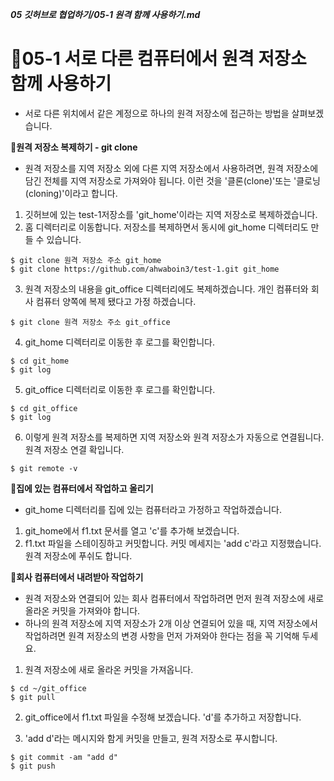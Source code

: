 ***05 깃허브로 협업하기/05-1 원격 함께 사용하기.md***

# 🚀05-1 서로 다른 컴퓨터에서 원격 저장소 함께 사용하기
 - 서로 다른 위치에서 같은 계정으로 하나의 원격 저장소에 접근하는 방법을 살펴보겠습니다.

**🚁원격 저장소 복제하기 - git clone**
 - 원격 저장소를 지역 저장소 외에 다른 지역 저장소에서 사용하려면, 원격 저장소에 담긴 전체를 지역 저장소로 가져와야 됩니다. 이런 것을 '클론(clone)'또는 '클로닝(cloning)'이라고 합니다.

 1. 깃허브에 있는 test-1저장소를 'git_home'이라는 지역 저장소로 복제하겠습니다.
 2. 홈 디렉터리로 이동합니다. 저장소를 복제하면서 동시에 git_home 디렉터리도 만들 수 있습니다.
 ```
 $ git clone 원격 저장소 주소 git_home
 $ git clone https://github.com/ahwaboin3/test-1.git git_home

 ```
 3. 원격 저장소의 내용을 git_office 디렉터리에도 복제하겠습니다. 개인 컴퓨터와 회사 컴퓨터 양쪽에 복제 됐다고 가정 하겠습니다.
 ```
 $ git clone 원격 저장소 주소 git_office
 ```
 4. git_home 디렉터리로 이동한 후 로그를 확인합니다.
 ```
 $ cd git_home
 $ git log
 ```
 5. git_office 디렉터리로 이동한 후 로그를 확인합니다.
 ```
 $ cd git_office
 $ git log
 ```
 6. 이렇게 원격 저장소를 복제하면 지역 저장소와 원격 저장소가 자동으로 연결됩니다. 원격 저장소 연결 확입니다.
 ```
 $ git remote -v
 ```

 **🚁집에 있는 컴퓨터에서 작업하고 올리기**
  - git_home 디렉터리를 집에 있는 컴퓨터라고 가정하고 작업하겠습니다.

  1. git_home에서 f1.txt 문서를 열고 'c'를 추가해 보겠습니다.
  2. f1.txt 파일을 스테이징하고 커밋합니다. 커밋 메세지는 'add c'라고 지정했습니다. 원격 저장소에 푸쉬도 합니다.
  
**🚁회사 컴퓨터에서 내려받아 작업하기**
 - 원격 저장소와 연결되어 있는 회사 컴퓨터에서 작업하려면 먼저 원격 저장소에 새로 올라온 커밋을 가져와야 합니다.
 - 하나의 원격 저장소에 지역 저장소가 2개 이상  연결되어 있을 때, 지역 저장소에서 작업하려면 원격 저장소의 변경 사항을 먼저 가져와야 한다는 점을 꼭 기억해 두세요.

 1. 원격 저장소에 새로 올라온 커밋을 가져옵니다.
 ```
 $ cd ~/git_office
 $ git pull
 ```
 2. git_office에서 f1.txt 파일을 수정해 보겠습니다. 'd'를 추가하고 저장합니다.

 3. 'add d'라는 메시지와 함게 커밋을 만들고, 원격 저장소로 푸시합니다.
 ```
 $ git commit -am "add d"
 $ git push
 ```